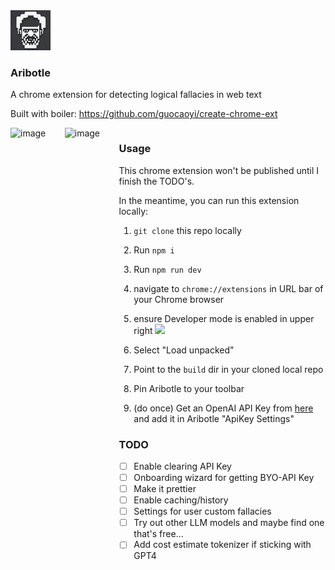<img src="https://github.com/clairefro/aribotle/blob/main/src/assets/logo.png?raw=true" width="64" style="margin: 0 auto;"/>

### Aribotle
A chrome extension for detecting logical fallacies in web text


Built with boiler: https://github.com/guocaoyi/create-chrome-ext
<div style="display: flex; ">
<img width="150" alt="image" src="https://github.com/guocaoyi/create-chrome-ext/assets/9841162/b30c393b-a2ce-4903-909c-d61d4192786f">

<img width="150" alt="image" src="https://github.com/guocaoyi/create-chrome-ext/assets/9841162/5aa14ef2-fc38-41b6-8cdd-c07a756619b4">
<div>


### Usage
This chrome extension won't be published until I finish the TODO's.

In the meantime, you can run this extension locally:

1. `git clone` this repo locally

1. Run `npm i`

1. Run `npm run dev`

1. navigate to `chrome://extensions` in URL bar of your Chrome browser

1. ensure Developer mode is enabled in upper right <img src="https://github.com/guocaoyi/create-chrome-ext/assets/9841162/eb2d9429-3327-48bf-a3ab-b8005cc063d1" width="100px">

1. Select "Load unpacked"

1. Point to the `build` dir in your cloned local repo

1. Pin Aribotle to your toolbar

1. (do once) Get an OpenAI API Key from [here](https://platform.openai.com/account/api-keys) and add it in Aribotle "ApiKey Settings"

### TODO
- [ ] Enable clearing API Key
- [ ] Onboarding wizard for getting BYO-API Key
- [ ] Make it prettier
- [ ] Enable caching/history
- [ ] Settings for user custom fallacies
- [ ] Try out other LLM models and maybe find one that's free...
- [ ] Add cost estimate tokenizer if sticking with GPT4
